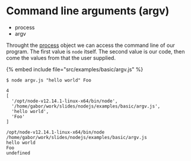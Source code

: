 # Command line arguments (argv)

* process
* argv

Throught the [process](https://nodejs.org/api/process.html) object we can access the command line of our program.
The first value is `node` itself. The second value is our code, then come the values from that the user supplied.

{% embed include file="src/examples/basic/argv.js" %}

```
$ node argv.js "hello world" Foo
```

```
4
[
  '/opt/node-v12.14.1-linux-x64/bin/node',
  '/home/gabor/work/slides/nodejs/examples/basic/argv.js',
  'hello world',
  'Foo'
]

/opt/node-v12.14.1-linux-x64/bin/node
/home/gabor/work/slides/nodejs/examples/basic/argv.js
hello world
Foo
undefined
```


